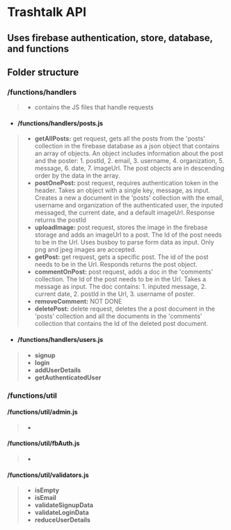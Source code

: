 # Trashtalk API
## Uses firebase authentication, store, database, and functions

## Folder structure
### /functions/handlers
>- contains the JS files that handle requests
- #### /functions/handlers/posts.js
>- <strong>getAllPosts:</strong> get request, gets all the posts from the 'posts' collection in the firebase database as a json object that contains an array of objects. An object includes information about the post and the poster: 1. postId, 2. email, 3. username, 4. organization, 5. message, 6. date, 7. imageUrl. The post objects are in descending order by the data in the array.
>- <strong>postOnePost:</strong> post request, requires authentication token in the header. Takes an object with a single key, message, as input. Creates a new a document in the 'posts' collection with the email, username and organization of the authenticated user, the inputed messaged, the current date, and a default imageUrl. Response returns the postId
>- <strong>uploadImage:</strong> post request, stores the image in the firebase storage and adds an imageUrl to a post. The Id of the post needs to be in the Url. Uses busboy to parse form data as input. Only png and jpeg images are accepted. 
>- <strong>getPost:</strong> get request, gets a specific post. The id of the post needs to be in the Url. Responds returns the post object.
>- <strong>commentOnPost:</strong> post request, adds a doc in the 'comments' collection. The Id of the post needs to be in the Url. Takes a message as input. The doc contains: 1. inputed message, 2. current date, 2. postId in the Url, 3. username of poster.
>- <strong>removeComment:</strong> NOT DONE
>- <strong>deletePost:</strong> delete request, deletes the a post document in the 'posts' collection and all the documents in the 'comments' collection that contains the Id of the deleted post document.
- #### /functions/handlers/users.js
>- <strong>signup</strong>
>- <strong>login</strong>
>- <strong>addUserDetails</strong>
>- <strong>getAuthenticatedUser</strong>
### /functions/util
#### /functions/util/admin.js
>- 
#### /functions/util/fbAuth.js
>- 
#### /functions/util/validators.js
>- <strong>isEmpty</strong>
>- <strong>isEmail</strong>
>- <strong>validateSignupData</strong>
>- <strong>validateLoginData</strong>
>- <strong>reduceUserDetails</strong>
